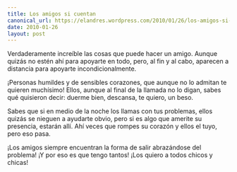 ```yaml
---
title: Los amigos si cuentan
canonical_url: https://elandres.wordpress.com/2010/01/26/los-amigos-si-cuentan/
date: 2010-01-26
layout: post
---
```


Verdaderamente increíble las cosas que puede hacer un amigo. Aunque quizás no estén ahí para apoyarte en todo, pero, al fin y al cabo, aparecen a distancia para apoyarte incondicionalmente.

<!--more-->

¡Personas humildes y de sensibles corazones, que aunque no lo admitan te quieren muchísimo! Ellos, aunque al final de la llamada no lo digan, sabes qué quisieron decir: duerme bien, descansa, te quiero, un beso.

Sabes que si en medio de la noche los llamas con tus problemas, ellos quizás se nieguen a ayudarte obvio, pero si es algo que amerite su presencia, estarán allí. Ahí veces que rompes su corazón y ellos el tuyo, pero eso pasa.

¡Los amigos siempre encuentran la forma de salir abrazándose del problema! ¡Y por eso es que tengo tantos! ¡Los quiero a todos chicos y chicas!

